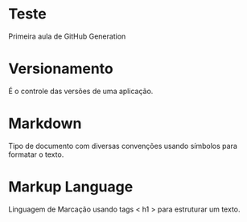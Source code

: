 # Teste
Primeira aula de GitHub Generation

# Versionamento

É o controle das versões de uma aplicação.

# Markdown

Tipo de documento com diversas convenções usando símbolos para formatar o texto.

# Markup Language

Linguagem de Marcação usando tags < h1 > para estruturar um texto.
